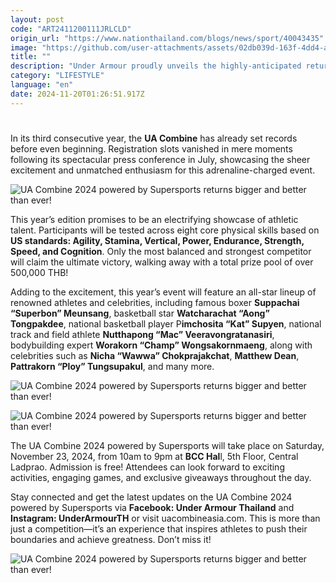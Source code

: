```yaml
---
layout: post
code: "ART2411200111JRLCLD"
origin_url: "https://www.nationthailand.com/blogs/news/sport/40043435"
image: "https://github.com/user-attachments/assets/02db039d-163f-4dd4-a8f8-61d20420cbb0"
title: ""
description: "Under Armour proudly unveils the highly-anticipated return of the UA Combine 2024 powered by Supersports, Southeast Asia’s largest physical performance competition, set to electrify Central Ladprao this Saturday!"
category: "LIFESTYLE"
language: "en"
date: 2024-11-20T01:26:51.917Z
---
```


# 









In its third consecutive year, the **UA Combine** has already set records before even beginning. Registration slots vanished in mere moments following its spectacular press conference in July, showcasing the sheer excitement and unmatched enthusiasm for this adrenaline-charged event.

  ![UA Combine 2024 powered by Supersports returns bigger and better than ever!](https://github.com/user-attachments/assets/f6cda6c3-1172-4122-94f9-8eaf58713a61)

This year’s edition promises to be an electrifying showcase of athletic talent. Participants will be tested across eight core physical skills based on **US standards: Agility, Stamina, Vertical, Power, Endurance, Strength, Speed, and Cognition**. Only the most balanced and strongest competitor will claim the ultimate victory, walking away with a total prize pool of over 500,000 THB!

Adding to the excitement, this year’s event will feature an all-star lineup of renowned athletes and celebrities, including famous boxer **Suppachai “Superbon” Meunsang**, basketball star **Watcharachat “Aong” Tongpakdee**, national basketball player P**imchosita “Kat” Supyen**, national track and field athlete **Nutthapong “Mac” Veeravongratanasiri**, bodybuilding expert **Worakorn “Champ” Wongsakornmaeng**, along with celebrities such as **Nicha “Wawwa” Chokprajakchat**, **Matthew Dean**, **Pattrakorn “Ploy” Tungsupakul**, and many more.

  ![UA Combine 2024 powered by Supersports returns bigger and better than ever!](https://github.com/user-attachments/assets/484e828e-d117-4386-b731-61d1bc0ff9c5)

  ![UA Combine 2024 powered by Supersports returns bigger and better than ever!](https://media.nationthailand.com/uploads/images/contents/w1024/2024/11/rsOiAjVb46ldA1itZCMk.webp?x-image-process=style/lg-webp)

The UA Combine 2024 powered by Supersports will take place on Saturday, November 23, 2024, from 10am to 9pm at **BCC Hal**l, 5th Floor, Central Ladprao. Admission is free! Attendees can look forward to exciting activities, engaging games, and exclusive giveaways throughout the day.

Stay connected and get the latest updates on the UA Combine 2024 powered by Supersports via **Facebook: Under Armour Thailand** and **Instagram: UnderArmourTH** or visit uacombineasia.com. This is more than just a competition—it’s an experience that inspires athletes to push their boundaries and achieve greatness. Don’t miss it!

  ![UA Combine 2024 powered by Supersports returns bigger and better than ever!](https://github.com/user-attachments/assets/e6826e42-1f5f-403d-9c0b-1a9c2d1bedc8)